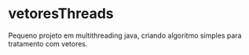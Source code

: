 # vetoresThreads
Pequeno projeto em multithreading java, criando algoritmo simples para tratamento com vetores.
